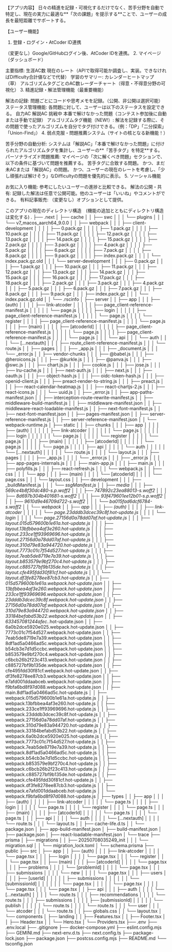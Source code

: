 【アプリ内容】
日々の精進を記録・可視化するだけでなく、苦手分野を自動で特定し、現在の実力に最適な**「次の課題」を提示する**ことで、ユーザーの成長を最短距離でサポートする。

【ユーザー機能】
1. 登録・ログイン・AtCoder ID連携

（変更なし）Google/GitHubログイン後、AtCoder IDを連携。
2. マイページ（ダッシュボード）

主要指標:
生涯AC数
現在のレート（APIで取得可能か調査し、実装。できなければDifficulty合計値などで代替）
学習のサマリー:
カレンダーヒートマップ（草）
アルゴリズムタグごとのAC数レーダーチャート（得意・不得意分野の可視化）
3. 精進記録・解法管理機能（最重要機能）

解法の記録:
問題ごとにコードや思考メモを記録。（公開、非公開は選択可能）
ステータス管理機能:
各問題に対して、ユーザーは以下のステータスを設定できる。
自力AC
解説AC
挑戦中
本番で解けなかった問題（コンテスト参加後に自動または手動で記録）
アルゴリズムタグ機能（NEW!）:
解法を記録する際に、その問題で使ったアルゴリズムを自分でタグ付けできる。（例：「DP」「二分探索」「Union-Find」）
4. 弱点克服・問題推薦システム（サイトの核となる新機能！）

苦手分野の自動分析:
システムは「解説AC」「本番で解けなかった問題」に付けられたアルゴリズムタグを集計し、ユーザーの**「苦手タグ」を特定**する。
パーソナライズド問題推薦:
マイページの「次に解くべき問題」セクションで、以下の条件に基づいて問題を推薦する。
苦手タグに合致する問題。
かつ、まだ未ACまたは「解説AC」の問題。
かつ、ユーザーの現在のレートを考慮し、「少し頑張れば解けそう」なDifficultyの問題を優先的に表示。
5. ソーシャル機能

お気に入り機能:
参考にしたいユーザーの進捗と比較できる。
解法の公開・共有:
記録した解法は任意で公開可能。他のユーザーは「いいね」やコメントができる。
有料記事販売:
（変更なし）オプションとして提供。

このアプリの現在のディレクトリ構造　(機能の追加とともにディレクトリ構造は変化する)
.
├── .next
│   ├── cache
│   │   ├── swc
│   │   │   └── plugins
│   │   │       └── v7_macos_aarch64_9.0.0
│   │   ├── webpack
│   │   │   ├── client-development
│   │   │   │   ├── 0.pack.gz
│   │   │   │   ├── 1.pack.gz
│   │   │   │   ├── 10.pack.gz
│   │   │   │   ├── 11.pack.gz
│   │   │   │   ├── 12.pack.gz
│   │   │   │   ├── 13.pack.gz
│   │   │   │   ├── 14.pack.gz
│   │   │   │   ├── 15.pack.gz
│   │   │   │   ├── 2.pack.gz
│   │   │   │   ├── 3.pack.gz
│   │   │   │   ├── 4.pack.gz
│   │   │   │   ├── 5.pack.gz
│   │   │   │   ├── 6.pack.gz
│   │   │   │   ├── 7.pack.gz
│   │   │   │   ├── 8.pack.gz
│   │   │   │   ├── 9.pack.gz
│   │   │   │   ├── index.pack.gz
│   │   │   │   └── index.pack.gz.old
│   │   │   └── server-development
│   │   │       ├── 0.pack.gz
│   │   │       ├── 1.pack.gz
│   │   │       ├── 10.pack.gz
│   │   │       ├── 11.pack.gz
│   │   │       ├── 12.pack.gz
│   │   │       ├── 13.pack.gz
│   │   │       ├── 14.pack.gz
│   │   │       ├── 15.pack.gz
│   │   │       ├── 16.pack.gz
│   │   │       ├── 17.pack.gz
│   │   │       ├── 18.pack.gz
│   │   │       ├── 2.pack.gz
│   │   │       ├── 3.pack.gz
│   │   │       ├── 4.pack.gz
│   │   │       ├── 5.pack.gz
│   │   │       ├── 6.pack.gz
│   │   │       ├── 7.pack.gz
│   │   │       ├── 8.pack.gz
│   │   │       ├── 9.pack.gz
│   │   │       ├── index.pack.gz
│   │   │       └── index.pack.gz.old
│   │   └── .rscinfo
│   ├── server
│   │   ├── app
│   │   │   ├── (auth)
│   │   │   │   ├── link-atcoder
│   │   │   │   │   ├── page_client-reference-manifest.js
│   │   │   │   │   └── page.js
│   │   │   │   ├── login
│   │   │   │   │   ├── page_client-reference-manifest.js
│   │   │   │   │   └── page.js
│   │   │   │   └── register
│   │   │   │       ├── page_client-reference-manifest.js
│   │   │   │       └── page.js
│   │   │   ├── (main)
│   │   │   │   ├── [atcoderId]
│   │   │   │   │   ├── page_client-reference-manifest.js
│   │   │   │   │   └── page.js
│   │   │   │   ├── page_client-reference-manifest.js
│   │   │   │   └── page.js
│   │   │   └── api
│   │   │       └── auth
│   │   │           └── [...nextauth]
│   │   │               ├── route_client-reference-manifest.js
│   │   │               └── route.js
│   │   ├── pages
│   │   │   ├── _app.js
│   │   │   ├── _document.js
│   │   │   └── _error.js
│   │   ├── vendor-chunks
│   │   │   ├── @babel.js
│   │   │   ├── @heroicons.js
│   │   │   ├── @kurkle.js
│   │   │   ├── @panva.js
│   │   │   ├── @swc.js
│   │   │   ├── chart.js.js
│   │   │   ├── cookie.js
│   │   │   ├── jose.js
│   │   │   ├── lru-cache.js
│   │   │   ├── next-auth.js
│   │   │   ├── next.js
│   │   │   ├── oauth.js
│   │   │   ├── object-hash.js
│   │   │   ├── oidc-token-hash.js
│   │   │   ├── openid-client.js
│   │   │   ├── preact-render-to-string.js
│   │   │   ├── preact.js
│   │   │   ├── react-calendar-heatmap.js
│   │   │   ├── react-chartjs-2.js
│   │   │   ├── react-icons.js
│   │   │   └── uuid.js
│   │   ├── _error.js
│   │   ├── app-paths-manifest.json
│   │   ├── interception-route-rewrite-manifest.js
│   │   ├── middleware-build-manifest.js
│   │   ├── middleware-manifest.json
│   │   ├── middleware-react-loadable-manifest.js
│   │   ├── next-font-manifest.js
│   │   ├── next-font-manifest.json
│   │   ├── pages-manifest.json
│   │   ├── server-reference-manifest.js
│   │   ├── server-reference-manifest.json
│   │   └── webpack-runtime.js
│   ├── static
│   │   ├── chunks
│   │   │   ├── app
│   │   │   │   ├── (auth)
│   │   │   │   │   ├── link-atcoder
│   │   │   │   │   │   └── page.js
│   │   │   │   │   ├── login
│   │   │   │   │   │   └── page.js
│   │   │   │   │   └── register
│   │   │   │   │       └── page.js
│   │   │   │   ├── (main)
│   │   │   │   │   ├── [atcoderId]
│   │   │   │   │   │   └── page.js
│   │   │   │   │   └── page.js
│   │   │   │   ├── api
│   │   │   │   │   └── auth
│   │   │   │   │       └── [...nextauth]
│   │   │   │   │           └── route.js
│   │   │   │   └── layout.js
│   │   │   ├── pages
│   │   │   │   ├── _app.js
│   │   │   │   └── _error.js
│   │   │   ├── _error.js
│   │   │   ├── app-pages-internals.js
│   │   │   ├── main-app.js
│   │   │   ├── main.js
│   │   │   ├── polyfills.js
│   │   │   ├── react-refresh.js
│   │   │   └── webpack.js
│   │   ├── css
│   │   │   └── app
│   │   │       ├── (main)
│   │   │       │   └── [atcoderId]
│   │   │       │       └── page.css
│   │   │       └── layout.css
│   │   ├── development
│   │   │   ├── _buildManifest.js
│   │   │   └── _ssgManifest.js
│   │   ├── media
│   │   │   ├── 569ce4b8f30dc480-s.p.woff2
│   │   │   ├── 747892c23ea88013-s.woff2
│   │   │   ├── 8d697b304b401681-s.woff2
│   │   │   ├── 93f479601ee12b01-s.p.woff2
│   │   │   ├── 9610d9e46709d722-s.woff2
│   │   │   └── ba015fad6dcf6784-s.woff2
│   │   └── webpack
│   │       ├── app
│   │       │   ├── (auth)
│   │       │   │   ├── link-atcoder
│   │       │   │   │   └── page.23dddb3dcec39c8f.hot-update.js
│   │       │   │   └── login
│   │       │   │       └── page.27156d0a78dd07af.hot-update.js
│   │       │   ├── layout.015d579600b1e61a.hot-update.js
│   │       │   ├── layout.13bfbbea4af3e260.hot-update.js
│   │       │   ├── layout.233ce1ff93969696.hot-update.js
│   │       │   ├── layout.27156d0a78dd07af.hot-update.js
│   │       │   ├── layout.310d79e83a944720.hot-update.js
│   │       │   ├── layout.7773c01c7f54d527.hot-update.js
│   │       │   ├── layout.7eab5de8719e7a39.hot-update.js
│   │       │   ├── layout.b853579e9bf270c4.hot-update.js
│   │       │   ├── layout.c885727bf9b135de.hot-update.js
│   │       │   ├── layout.cfe495fdd30f81cf.hot-update.js
│   │       │   └── layout.df3fe8278ee87cb3.hot-update.js
│   │       ├── 015d579600b1e61a.webpack.hot-update.json
│   │       ├── 13bfbbea4af3e260.webpack.hot-update.json
│   │       ├── 233ce1ff93969696.webpack.hot-update.json
│   │       ├── 23dddb3dcec39c8f.webpack.hot-update.json
│   │       ├── 27156d0a78dd07af.webpack.hot-update.json
│   │       ├── 310d79e83a944720.webpack.hot-update.json
│   │       ├── 33184befabd53b22.webpack.hot-update.json
│   │       ├── 633457081244afec._.hot-update.json
│   │       ├── 6a0b2dce5920e025.webpack.hot-update.json
│   │       ├── 7773c01c7f54d527.webpack.hot-update.json
│   │       ├── 7eab5de8719e7a39.webpack.hot-update.json
│   │       ├── 8df1ad5a0466ad5c.webpack.hot-update.json
│   │       ├── b54cb3e7d1d5ccbc.webpack.hot-update.json
│   │       ├── b853579e9bf270c4.webpack.hot-update.json
│   │       ├── c6bcb26b2f23c413.webpack.hot-update.json
│   │       ├── c885727bf9b135de.webpack.hot-update.json
│   │       ├── cfe495fdd30f81cf.webpack.hot-update.json
│   │       ├── df3fe8278ee87cb3.webpack.hot-update.json
│   │       ├── e7afd001ddaabceb.webpack.hot-update.json
│   │       ├── f9bfa6bd8f97d088.webpack.hot-update.json
│   │       ├── main.8df1ad5a0466ad5c.hot-update.js
│   │       ├── webpack.015d579600b1e61a.hot-update.js
│   │       ├── webpack.13bfbbea4af3e260.hot-update.js
│   │       ├── webpack.233ce1ff93969696.hot-update.js
│   │       ├── webpack.23dddb3dcec39c8f.hot-update.js
│   │       ├── webpack.27156d0a78dd07af.hot-update.js
│   │       ├── webpack.310d79e83a944720.hot-update.js
│   │       ├── webpack.33184befabd53b22.hot-update.js
│   │       ├── webpack.6a0b2dce5920e025.hot-update.js
│   │       ├── webpack.7773c01c7f54d527.hot-update.js
│   │       ├── webpack.7eab5de8719e7a39.hot-update.js
│   │       ├── webpack.8df1ad5a0466ad5c.hot-update.js
│   │       ├── webpack.b54cb3e7d1d5ccbc.hot-update.js
│   │       ├── webpack.b853579e9bf270c4.hot-update.js
│   │       ├── webpack.c6bcb26b2f23c413.hot-update.js
│   │       ├── webpack.c885727bf9b135de.hot-update.js
│   │       ├── webpack.cfe495fdd30f81cf.hot-update.js
│   │       ├── webpack.df3fe8278ee87cb3.hot-update.js
│   │       ├── webpack.e7afd001ddaabceb.hot-update.js
│   │       └── webpack.f9bfa6bd8f97d088.hot-update.js
│   ├── types
│   │   ├── app
│   │   │   ├── (auth)
│   │   │   │   ├── link-atcoder
│   │   │   │   │   └── page.ts
│   │   │   │   ├── login
│   │   │   │   │   └── page.ts
│   │   │   │   └── register
│   │   │   │       └── page.ts
│   │   │   ├── (main)
│   │   │   │   ├── [atcoderId]
│   │   │   │   │   └── page.ts
│   │   │   │   └── page.ts
│   │   │   ├── api
│   │   │   │   └── auth
│   │   │   │       └── [...nextauth]
│   │   │   │           └── route.ts
│   │   │   └── layout.ts
│   │   ├── cache-life.d.ts
│   │   └── package.json
│   ├── app-build-manifest.json
│   ├── build-manifest.json
│   ├── package.json
│   ├── react-loadable-manifest.json
│   └── trace
├── prisma
│   ├── migrations
│   │   ├── 20250708035249_init
│   │   │   └── migration.sql
│   │   └── migration_lock.toml
│   └── schema.prisma
├── public
├── src
│   ├── app
│   │   ├── (auth)
│   │   │   ├── link-atcoder
│   │   │   │   └── page.tsx
│   │   │   ├── login
│   │   │   │   └── page.tsx
│   │   │   └── register
│   │   │       └── page.tsx
│   │   ├── (main)
│   │   │   ├── [atcoderId]
│   │   │   │   └── page.tsx
│   │   │   ├── problems
│   │   │   │   └── [problemId]
│   │   │   │       └── page.tsx
│   │   │   ├── submissions
│   │   │   │   └── new
│   │   │   │       └── page.tsx
│   │   │   ├── users
│   │   │   │   ├── [userId]
│   │   │   │   │   ├── submissions
│   │   │   │   │   │   └── [submissionId]
│   │   │   │   │   │       └── page.tsx
│   │   │   │   │   └── page.tsx
│   │   │   │   └── page.tsx
│   │   │   └── page.tsx
│   │   ├── api
│   │   │   ├── auth
│   │   │   │   └── [...nextauth]
│   │   │   │       └── route.ts
│   │   │   ├── recommendations
│   │   │   │   └── route.ts
│   │   │   ├── submissions
│   │   │   │   ├── [submissionId]
│   │   │   │   │   └── publish
│   │   │   │   │       └── route.ts
│   │   │   │   └── route.ts
│   │   │   └── user
│   │   │       └── atcoder
│   │   │           └── route.ts
│   │   ├── globals.css
│   │   └── layout.tsx
│   └── components
│       ├── landing
│       │   ├── Features.tsx
│       │   ├── Footer.tsx
│       │   ├── Header.tsx
│       │   └── Hero.tsx
│       └── Providers.tsx
├── .env
├── .env.local
├── .gitignore
├── docker-compose.yml
├── eslint.config.mjs
├── GEMINI.md
├── next-env.d.ts
├── next.config.ts
├── package-lock.json
├── package.json
├── postcss.config.mjs
├── README.md
└── tsconfig.json